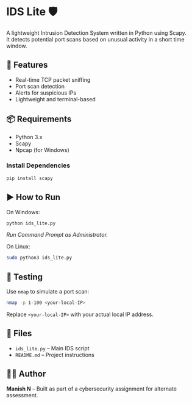 # IDS Lite 🛡️

A lightweight Intrusion Detection System written in Python using Scapy.  
It detects potential port scans based on unusual activity in a short time window.

## 🔧 Features

- Real-time TCP packet sniffing  
- Port scan detection  
- Alerts for suspicious IPs  
- Lightweight and terminal-based  

## 📦 Requirements

- Python 3.x  
- Scapy  
- Npcap (for Windows)

### Install Dependencies

```bash
pip install scapy
```

## ▶️ How to Run

On Windows:
```bash
python ids_lite.py
```
*Run Command Prompt as Administrator.*

On Linux:
```bash
sudo python3 ids_lite.py
```

## 🧪 Testing

Use `nmap` to simulate a port scan:

```bash
nmap -p 1-100 <your-local-IP>
```

Replace `<your-local-IP>` with your actual local IP address.

## 📁 Files

- `ids_lite.py` – Main IDS script  
- `README.md` – Project instructions  

## 🧑‍💻 Author

**Manish N** – Built as part of a cybersecurity assignment for alternate assessment.